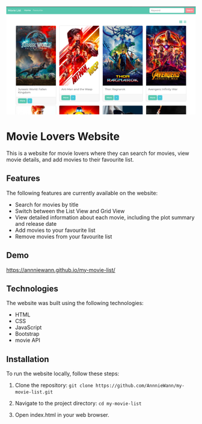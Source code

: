 ![Movie Lovers Website Screenshot](./image/my-movie-list.png "Movie Lovers Website Screenshot")

# Movie Lovers Website

This is a website for movie lovers where they can search for movies, view movie details, and add movies to their favourite list.

## Features

The following features are currently available on the website:

- Search for movies by title
- Switch between the List View and Grid View
- View detailed information about each movie, including the plot summary and release date
- Add movies to your favourite list
- Remove movies from your favourite list

## Demo

https://annniewann.github.io/my-movie-list/

## Technologies

The website was built using the following technologies:

- HTML
- CSS
- JavaScript
- Bootstrap
- movie API

## Installation

To run the website locally, follow these steps:

1. Clone the repository: `git clone https://github.com/AnnnieWann/my-movie-list.git`

2. Navigate to the project directory: `cd my-movie-list`

3. Open index.html in your web browser.

